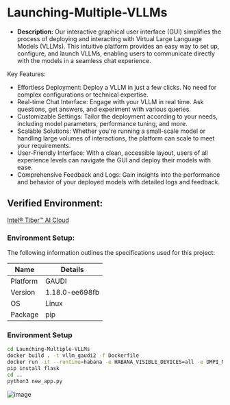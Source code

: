 # Launching-Multiple-VLLMs
- **Description:** Our interactive graphical user interface (GUI) simplifies the process of deploying and interacting with Virtual Large Language Models (VLLMs). This intuitive platform provides an easy way to set up, configure, and launch VLLMs, enabling users to communicate directly with the models in a seamless chat experience.
  
Key Features:
- Effortless Deployment: Deploy a VLLM in just a few clicks. No need for complex configurations or technical expertise.
- Real-time Chat Interface: Engage with your VLLM in real time. Ask questions, get answers, and experiment with various queries.
- Customizable Settings: Tailor the deployment according to your needs, including model parameters, performance tuning, and more.
- Scalable Solutions: Whether you're running a small-scale model or handling large volumes of interactions, the platform can scale to meet your requirements.
- User-Friendly Interface: With a clean, accessible layout, users of all experience levels can navigate the GUI and deploy their models with ease.
- Comprehensive Feedback and Logs: Gain insights into the performance and behavior of your deployed models with detailed logs and feedback.

## Verified Environment:
[Intel® Tiber™ AI Cloud](https://www.intel.com/content/www/us/en/developer/tools/devcloud/services.html)


### Environment Setup:
The following information outlines the specifications used for this project:

| Name      | Details                   |
|-----------|---------------------------|
| Platform  | GAUDI                     |
| Version   | 1.18.0-ee698fb            |
| OS        | Linux                     |
| Package   | pip                       |


### Environment Setup

```bash
cd Launching-Multiple-VLLMs
docker build . -t vllm_gaudi2 -f Dockerfile
docker run -it --runtime=habana -e HABANA_VISIBLE_DEVICES=all -e OMPI_MCA_btl_vader_single_copy_mechanism=none--cap-add=sys_nice --net=host --ipc=host vllm_gaudi2
pip install flask
cd ..
python3 new_app.py
```
![image](https://github.com/user-attachments/assets/59aeb052-1f47-470c-b938-0cde71cdff3b)







